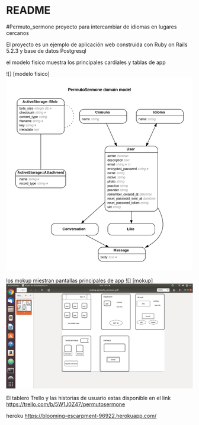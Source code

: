 # README

#Permuto_sermone
proyecto para intercambiar de idiomas en lugares cercanos

 El proyecto es un ejemplo de aplicación web construida con Ruby on Rails 5.2.3 y base de datos Postgresql


el modelo fisico muestra los principales cardiales y tablas de app

![] [modelo fisico]
![Screenshot](permuto_sermone.jpg)



los mokup miestran pantallas  principales de app
 ![] [mokup]
 ![Screenshot](mokup_permuto_sermone.png)


El tablero Trello y las historias de usuario estas disponible en el link
https://trello.com/b/5W1J0Z47/permutosermone

heroku
https://blooming-escarpment-96922.herokuapp.com/
